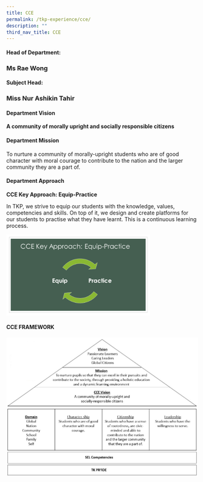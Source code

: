 ```yaml
---
title: CCE
permalink: /tkp-experience/cce/
description: ""
third_nav_title: CCE
---
```

#### Head of Department:

### Ms Rae Wong

#### Subject Head:

### Miss Nur Ashikin Tahir
  

#### Department Vision

**A community of morally upright and socially responsible citizens**

#### Department Mission

To nurture a community of morally-upright students who are of good character with moral courage to contribute to the nation and the larger community they are a part of.

  

#### Department Approach

**CCE Key Approach: Equip-Practice**
  

In TKP, we strive to equip our students with the knowledge, values, competencies and skills. On top of it, we design and create platforms for our students to practise what they have learnt. This is a continuous learning process.

<style>  
img {  
  display: block;  
  margin-left: auto;  
  margin-right: auto;  
}  
</style>  
<body><img src="/images/CCE%20key%20approach.png" alt="CCE key approach" style="width:75%;">  
  
</body>  
<br>

#### CCE FRAMEWORK

![CCE FRAMEWORK](/images/CCE%20framework.jpeg)